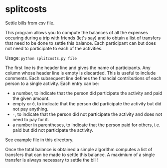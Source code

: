 # splitcosts
Settle bills from csv file.

This program allows you to compute the balances of all the expenses occuring
during a trip with friends (let's say) and to obtain a list of transfers that
need to be done to settle this balance. Each participant can but does not need
to participate to each of the activities.

Usage: `python splitcosts.py file`

The first line is the header line and gives the name of participants. Any column
whose header line is empty is discarded. This is useful to include comments.
Each subsequent line defines the financial contributions of each person to a 
single activity. Each entry can be:
* a number, to indicate that the person did participate the activity and paid the
  given amount.
* empty or `0`, to indicate that the person did participate the activity but did not
  pay anything.
* `-`, to indicate that the person did not participate the activity and does not
  need to pay for it.
* a number in parentheses, to indicate that the person paid for others, i.e.
  paid but did not participate the activity.

See example file in this directory.

Once the total balance is obtained a simple algorithm computes a list of
transfers that can be made to settle this balance. A maximium of a single 
transfer is always necessary to settle the bill!
